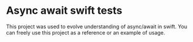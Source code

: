 # Async await swift tests

This project was used to evolve understanding of async/await in swift. You can freely use this project as a reference or an example of usage.
